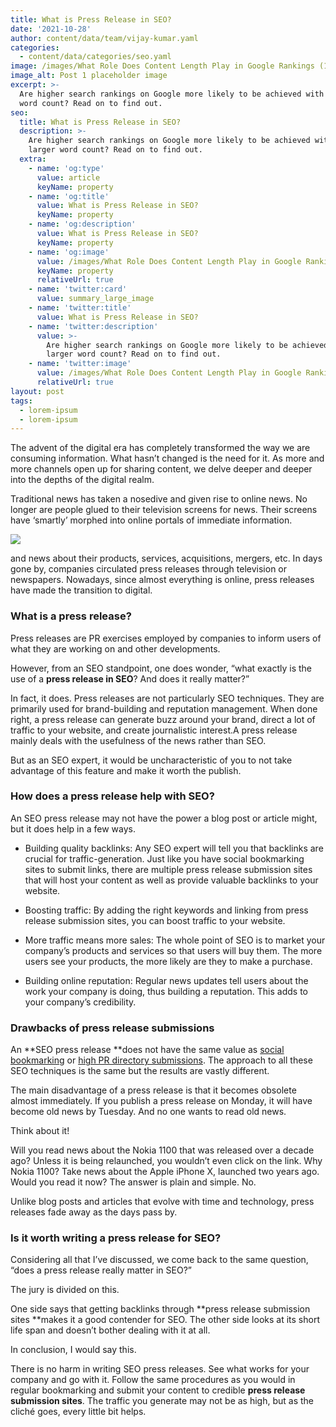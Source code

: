 ```yaml
---
title: What is Press Release in SEO?
date: '2021-10-28'
author: content/data/team/vijay-kumar.yaml
categories:
  - content/data/categories/seo.yaml
image: /images/What Role Does Content Length Play in Google Rankings (1).jpg
image_alt: Post 1 placeholder image
excerpt: >-
  Are higher search rankings on Google more likely to be achieved with a larger
  word count? Read on to find out.
seo:
  title: What is Press Release in SEO?
  description: >-
    Are higher search rankings on Google more likely to be achieved with a
    larger word count? Read on to find out.
  extra:
    - name: 'og:type'
      value: article
      keyName: property
    - name: 'og:title'
      value: What is Press Release in SEO?
      keyName: property
    - name: 'og:description'
      value: What is Press Release in SEO?
      keyName: property
    - name: 'og:image'
      value: /images/What Role Does Content Length Play in Google Rankings (1).jpg
      keyName: property
      relativeUrl: true
    - name: 'twitter:card'
      value: summary_large_image
    - name: 'twitter:title'
      value: What is Press Release in SEO?
    - name: 'twitter:description'
      value: >-
        Are higher search rankings on Google more likely to be achieved with a
        larger word count? Read on to find out.
    - name: 'twitter:image'
      value: /images/What Role Does Content Length Play in Google Rankings (1).jpg
      relativeUrl: true
layout: post
tags:
  - lorem-ipsum
  - lorem-ipsum
---
```

The advent of the digital era has completely transformed the way we are consuming information. What hasn’t changed is the need for it. As more and more channels open up for sharing content, we delve deeper and deeper into the depths of the digital realm.

Traditional news has taken a nosedive and given rise to online news. No longer are people glued to their television screens for news. Their screens have ‘smartly’ morphed into online portals of immediate information.

![](/images/news-consumption-generational-divide.png)

and news about their products, services, acquisitions, mergers, etc. In days gone by, companies circulated press releases through television or newspapers. Nowadays, since almost everything is online, press releases have made the transition to digital.

### What is a press release?

Press releases are PR exercises employed by companies to inform users of what they are working on and other developments.

However, from an SEO standpoint, one does wonder, “what exactly is the use of a **press release in SEO**? And does it really matter?”

In fact, it does. Press releases are not particularly SEO techniques. They are primarily used for brand-building and reputation management. When done right, a press release can generate buzz around your brand, direct a lot of traffic to your website, and create journalistic interest.A press release mainly deals with the usefulness of the news rather than SEO.

But as an SEO expert, it would be uncharacteristic of you to not take advantage of this feature and make it worth the publish.

### How does a press release help with SEO?

An SEO press release may not have the power a blog post or article might, but it does help in a few ways.

*   Building quality backlinks: Any SEO expert will tell you that backlinks are crucial for traffic-generation. Just like you have social bookmarking sites to submit links, there are multiple press release submission sites that will host your content as well as provide valuable backlinks to your website.

*   Boosting traffic: By adding the right keywords and linking from press release submission sites, you can boost traffic to your website.

*   More traffic means more sales: The whole point of SEO is to market your company’s products and services so that users will buy them. The more users see your products, the more likely are they to make a purchase.

*   Building online reputation: Regular news updates tell users about the work your company is doing, thus building a reputation. This adds to your company’s credibility.

### Drawbacks of press release submissions

An **SEO press release **does not have the same value as [social bookmarking](https://digivijay.in/2019/10/06/what-is-social-bookmarking-in-seo/) or [high PR directory submissions](https://digivijay.in/2019/02/12/high-pr-directory-sites/). The approach to all these SEO techniques is the same but the results are vastly different.

The main disadvantage of a press release is that it becomes obsolete almost immediately. If you publish a press release on Monday, it will have become old news by Tuesday. And no one wants to read old news.

Think about it!

Will you read news about the Nokia 1100 that was released over a decade ago? Unless it is being relaunched, you wouldn’t even click on the link. Why Nokia 1100? Take news about the Apple iPhone X, launched two years ago. Would you read it now? The answer is plain and simple. No.

Unlike blog posts and articles that evolve with time and technology, press releases fade away as the days pass by.

### Is it worth writing a press release for SEO?

Considering all that I’ve discussed, we come back to the same question, “does a press release really matter in SEO?”

The jury is divided on this.

One side says that getting backlinks through **press release submission sites **makes it a good contender for SEO. The other side looks at its short life span and doesn’t bother dealing with it at all.

In conclusion, I would say this.

There is no harm in writing SEO press releases. See what works for your company and go with it. Follow the same procedures as you would in regular bookmarking and submit your content to credible **press release submission sites**. The traffic you generate may not be as high, but as the cliché goes, every little bit helps.







